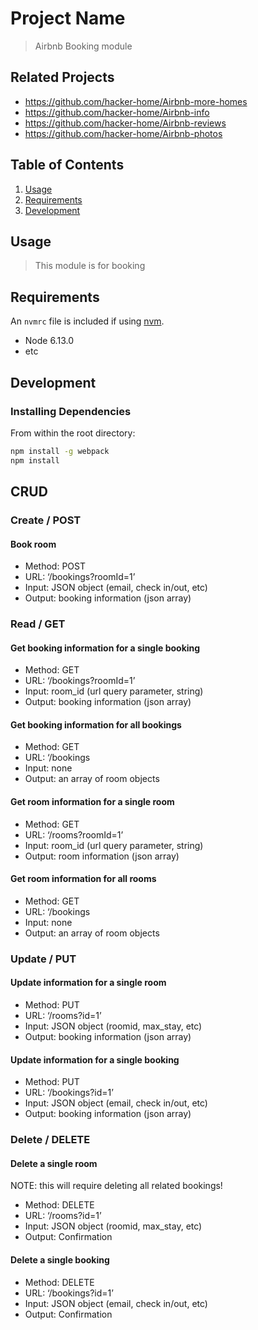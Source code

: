 # Project Name

> Airbnb Booking module

## Related Projects

  - https://github.com/hacker-home/Airbnb-more-homes
  - https://github.com/hacker-home/Airbnb-info
  - https://github.com/hacker-home/Airbnb-reviews
  - https://github.com/hacker-home/Airbnb-photos

## Table of Contents

1. [Usage](#Usage)
1. [Requirements](#requirements)
1. [Development](#development)

## Usage

> This module is for booking

## Requirements

An `nvmrc` file is included if using [nvm](https://github.com/creationix/nvm).

- Node 6.13.0
- etc

## Development

### Installing Dependencies

From within the root directory:

```sh
npm install -g webpack
npm install
```

## CRUD
### Create / POST
#### Book room
- Method: POST
- URL: ‘/bookings?roomId=1’
- Input: JSON object (email, check in/out, etc)
- Output: booking information (json array)

### Read / GET
#### Get booking information for a single booking
- Method: GET
- URL: ‘/bookings?roomId=1’
- Input: room_id (url query parameter, string)
- Output: booking information (json array)

#### Get booking information for all bookings
- Method: GET
- URL: ‘/bookings
- Input: none
- Output: an array of room objects

#### Get room information for a single room
- Method: GET
- URL: ‘/rooms?roomId=1’
- Input: room_id (url query parameter, string)
- Output: room information (json array)

#### Get room information for all rooms
- Method: GET
- URL: ‘/bookings
- Input: none
- Output: an array of room objects

### Update / PUT
#### Update information for a single room
- Method: PUT
- URL: ‘/rooms?id=1’
- Input: JSON object (roomid, max_stay, etc)
- Output: booking information (json array)

#### Update information for a single booking
- Method: PUT
- URL: ‘/bookings?id=1’
- Input: JSON object (email, check in/out, etc)
- Output: booking information (json array)

### Delete / DELETE
#### Delete a single room
NOTE: this will require deleting all related bookings!
- Method: DELETE
- URL: ‘/rooms?id=1’
- Input: JSON object (roomid, max_stay, etc)
- Output: Confirmation

#### Delete a single booking
- Method: DELETE
- URL: ‘/bookings?id=1’
- Input: JSON object (email, check in/out, etc)
- Output: Confirmation
